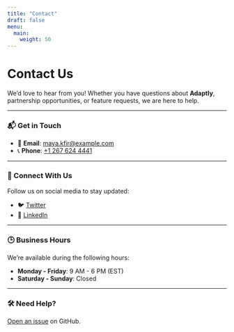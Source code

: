 ```yaml
---
title: "Contact"
draft: false
menu:
  main:
    weight: 50
---
```


# Contact Us

We’d love to hear from you! Whether you have questions about **Adaptly**, partnership opportunities, or feature requests, we are here to help.

---

### 📬 Get in Touch
- 📧 **Email**: [maya.kfir@example.com](mailto:maya.kfir@example.com)
- 📞 **Phone**: [+1 267 624 4441](tel:+12676244441)

---

### 🔗 Connect With Us
Follow us on social media to stay updated:
- 🐦 [Twitter](https://twitter.com/example)
- 💼 [LinkedIn](https://www.linkedin.com/in/maya-kfir100/)

---

### 🕒 Business Hours
We’re available during the following hours:
- **Monday - Friday**: 9 AM - 6 PM (EST)
- **Saturday - Sunday**: Closed

---

### 🛠 Need Help? 
[Open an issue](https://github.com/maya2816/hugo-mock-landing-page-autodeployed/issues/new) on GitHub.



